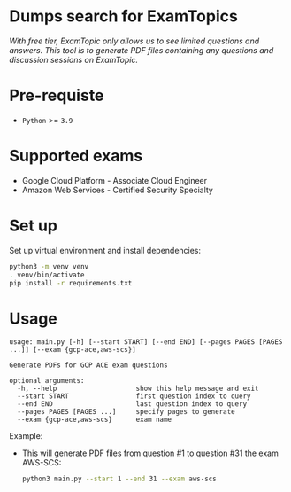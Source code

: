 # Dumps search for ExamTopics
*With free tier, ExamTopic only allows us to see limited questions and answers. This tool is to generate PDF files containing any questions and discussion sessions on ExamTopic.*

# Pre-requiste
- `Python` >= `3.9`

# Supported exams
- Google Cloud Platform - Associate Cloud Engineer
- Amazon Web Services - Certified Security Specialty
# Set up
Set up virtual environment and install dependencies:
```bash
python3 -m venv venv
. venv/bin/activate
pip install -r requirements.txt
```

# Usage
```
usage: main.py [-h] [--start START] [--end END] [--pages PAGES [PAGES ...]] [--exam {gcp-ace,aws-scs}]

Generate PDFs for GCP ACE exam questions

optional arguments:
  -h, --help                    show this help message and exit
  --start START                 first question index to query
  --end END                     last question index to query
  --pages PAGES [PAGES ...]     specify pages to generate
  --exam {gcp-ace,aws-scs}      exam name
```

Example:

- This will generate PDF files from question #1 to question #31 the exam AWS-SCS:

    ```bash
    python3 main.py --start 1 --end 31 --exam aws-scs
    ```